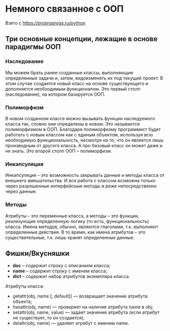 # Немного связанное с ООП
Взято с https://proproprogs.ru/python

## Три основные концепции, лежащие в основе парадигмы ООП
### Наследование
Мы можем брать ранее созданные классы, выполняющие определенные задачи и, затем, видоизменять их под текущий проект. В этом случае создается новый класс на основе существующего и дополняется необходимым функционалом. Это первый столп (наследование), на котором базируется ООП.
### Полиморфизм
В новом созданном классе можно вызывать функции наследуемого класса так, словно они определены в новом. Это называется полиморфизмом в ООП. Благодаря полиморфизму программист будет работать с новым классом как с единым объектом, используя всю необходимую функциональность, несмотря на то, что он является лишь производным от другого класса. А про базовый класс он может даже и не знать.  Это второй столп ООП – полиморфизм.
### Инкапсуляция
Инкапсуляция – это возможность закрывать данные и методы класса от внешнего вмешательства. И вся работа с классом возможна только через разрешенные интерфейсные методы и реже непосредственно через данные.

### Методы
Атрибуты – это переменные класса, а методы – это функции, реализующие определенную логику (то есть, функциональность) класса. Имена методов, обычно, являются глаголами, т.к. выполняют определенные действия. В то время, как имена атрибутов – это существительные, т.к. лишь хранят определенные данные.

## Фишки/Вкусняшки
- __doc__ –  содержит строку с описанием класса;
- __name__ –  содержит строку с именем класса;
- __dict__ –  содержит набор атрибутов экземпляра класса.

Атрибуты класса: 
- getattr(obj, name [, default]) — возвращает значение атрибута объекта;
- hasattr(obj, name) — проверяет на наличие атрибута name в obj;
- setattr(obj, name, value) — задает значение атрибута (если атрибут не существует, то он создается);
- delattr(obj, name) — удаляет атрибут с именем name.